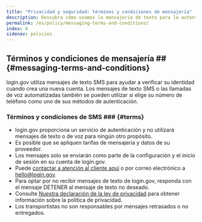 ```yaml
---
title: "Privacidad y seguridad: términos y condiciones de mensajería"
description: Descubra cómo usamos la mensajería de texto para la autenticación.
permalink: /es/policy/messaging-terms-and-conditions/
index: 4
sidenav: policies
---
```

## Términos y condiciones de mensajería ## {#messaging-terms-and-conditions}

login.gov utiliza mensajes de texto SMS para ayudar a verificar su identidad cuando crea una nueva cuenta. Los mensajes de texto SMS o las llamadas de voz automatizadas también se pueden utilizar si elige su número de teléfono como uno de sus métodos de autenticación.

### Términos y condiciones de SMS ### {#terms}

* login.gov proporciona un servicio de autenticación y no utilizará mensajes de texto o de voz para ningún otro propósito.
* Es posible que se apliquen tarifas de mensajería y datos de su proveedor.
* Los mensajes solo se enviarán como parte de la configuración y el inicio de sesión en su cuenta de login.gov.
* Puede [contactar a atención al cliente aquí](/es/contact/) o por correo electrónico a [hello@login.gov](mailto:hello@login.gov).
* Para optar por no recibir mensajes de texto de login.gov, responda con el mensaje DETENER al mensaje de texto no deseado.
* Consulte [Nuestra declaración de la ley de privacidad](/es/policy/our-privacy-act-statement/) para obtener información sobre la política de privacidad.
* Los transportistas no son responsables por mensajes retrasados ​​o no entregados.
